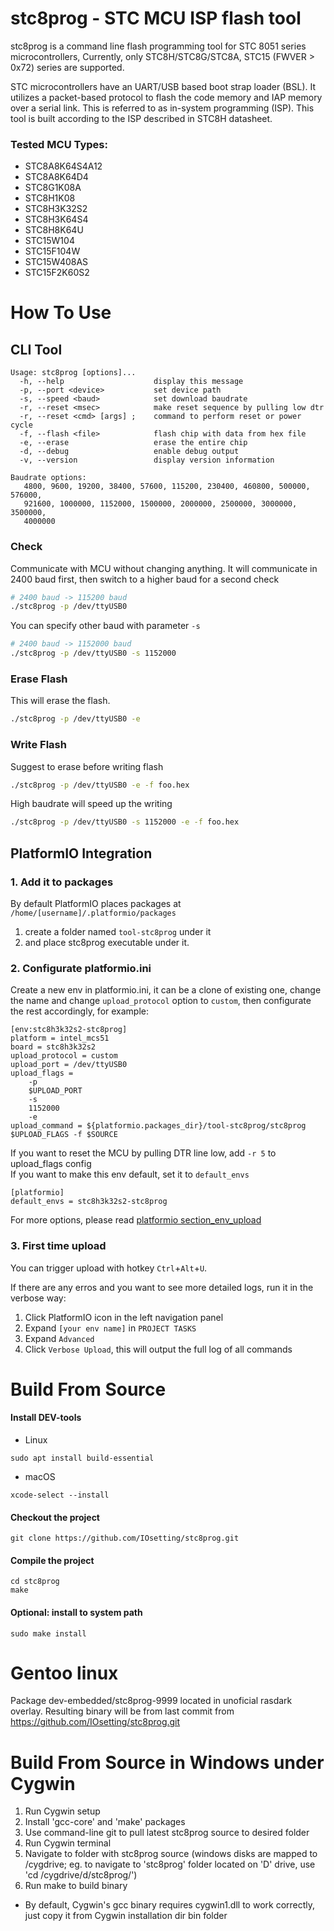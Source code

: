 #  stc8prog - STC MCU ISP flash tool

stc8prog is a command line flash programming tool for STC 8051 series 
microcontrollers, Currently, only STC8H/STC8G/STC8A, STC15
(FWVER > 0x72) series are supported.

STC microcontrollers have an UART/USB based boot strap loader (BSL). It 
utilizes a packet-based protocol to flash the code memory and IAP memory over 
a serial link. This is referred to as in-system programming (ISP). This tool is
built according to the ISP described in STC8H datasheet.

### Tested MCU Types:

* STC8A8K64S4A12
* STC8A8K64D4
* STC8G1K08A
* STC8H1K08
* STC8H3K32S2
* STC8H3K64S4
* STC8H8K64U
* STC15W104
* STC15F104W
* STC15W408AS
* STC15F2K60S2

# How To Use

## CLI Tool

```
Usage: stc8prog [options]...
  -h, --help                    display this message
  -p, --port <device>           set device path
  -s, --speed <baud>            set download baudrate
  -r, --reset <msec>            make reset sequence by pulling low dtr
  -r, --reset <cmd> [args] ;    command to perform reset or power cycle
  -f, --flash <file>            flash chip with data from hex file
  -e, --erase                   erase the entire chip
  -d, --debug                   enable debug output
  -v, --version                 display version information

Baudrate options: 
   4800, 9600, 19200, 38400, 57600, 115200, 230400, 460800, 500000, 576000,
   921600, 1000000, 1152000, 1500000, 2000000, 2500000, 3000000, 3500000,
   4000000
```

### Check
Communicate with MCU without changing anything. It will communicate in 2400 baud first, then switch to a higher baud for a second check
```bash
# 2400 baud -> 115200 baud
./stc8prog -p /dev/ttyUSB0
```
You can specify other baud with parameter `-s` 
```bash
# 2400 baud -> 1152000 baud
./stc8prog -p /dev/ttyUSB0 -s 1152000
```

### Erase Flash
This will erase the flash.
```bash
./stc8prog -p /dev/ttyUSB0 -e
```

### Write Flash
Suggest to erase before writing flash
```bash
./stc8prog -p /dev/ttyUSB0 -e -f foo.hex
```
High baudrate will speed up the writing
```bash
./stc8prog -p /dev/ttyUSB0 -s 1152000 -e -f foo.hex
```

## PlatformIO Integration

### 1. Add it to packages 

By default PlatformIO places packages at `/home/[username]/.platformio/packages`
1. create a folder named `tool-stc8prog` under it
1. and place stc8prog executable under it.

### 2. Configurate platformio.ini

Create a new env in platformio.ini, it can be a clone of existing one, change the name and change `upload_protocol` 
option to `custom`, then configurate the rest accordingly, for example:
```
[env:stc8h3k32s2-stc8prog]
platform = intel_mcs51
board = stc8h3k32s2
upload_protocol = custom
upload_port = /dev/ttyUSB0
upload_flags =
    -p
    $UPLOAD_PORT
    -s
    1152000
    -e
upload_command = ${platformio.packages_dir}/tool-stc8prog/stc8prog $UPLOAD_FLAGS -f $SOURCE
```
If you want to reset the MCU by pulling DTR line low, add `-r 5` to upload_flags config  
If you want to make this env default, set it to `default_envs`
```
[platformio]
default_envs = stc8h3k32s2-stc8prog
```

For more options, please read [platformio section_env_upload](https://docs.platformio.org/en/latest/projectconf/section_env_upload.html)

### 3. First time upload

You can trigger upload with hotkey `Ctrl`+`Alt`+`U`. 

If there are any erros and you want to see more detailed logs, run it in the verbose way:

1. Click PlatformIO icon in the left navigation panel
1. Expand `[your env name]` in `PROJECT TASKS`
1. Expand `Advanced`
1. Click `Verbose Upload`, this will output the full log of all commands


# Build From Source

#### Install DEV-tools
* Linux
```shell
sudo apt install build-essential
```
* macOS
```shell
xcode-select --install
```

#### Checkout the project  
```shell
git clone https://github.com/IOsetting/stc8prog.git
```
#### Compile the project
```shell
cd stc8prog
make
```
#### Optional: install to system path
```shell
sudo make install
```

# Gentoo linux

Package dev-embedded/stc8prog-9999 located in unoficial rasdark overlay.
Resulting binary will be from last commit from https://github.com/IOsetting/stc8prog.git

# Build From Source in Windows under Cygwin

1. Run Cygwin setup
2. Install 'gcc-core' and 'make' packages
3. Use command-line git to pull latest stc8prog source to desired folder
4. Run Cygwin terminal
5. Navigate to folder with stc8prog source (windows disks are mapped to /cygdrive; eg. to navigate to 'stc8prog' folder located on 'D' drive, use 'cd /cygdrive/d/stc8prog/')
6. Run make to build binary

* By default, Cygwin's gcc binary requires cygwin1.dll to work correctly, just copy it from Cygwin installation dir bin folder
